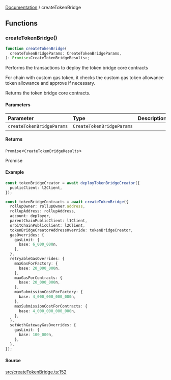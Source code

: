 [Documentation](README.md) / createTokenBridge

## Functions

### createTokenBridge()

```ts
function createTokenBridge(
  createTokenBridgeParams: CreateTokenBridgeParams,
): Promise<CreateTokenBridgeResults>;
```

Performs the transactions to deploy the token bridge core contracts

For chain with custom gas token, it checks the custom gas token allowance
token allowance and approve if necessary.

Returns the token bridge core contracts.

#### Parameters

| Parameter                 | Type                      | Description |
| :------------------------ | :------------------------ | :---------- |
| `createTokenBridgeParams` | `CreateTokenBridgeParams` |             |

#### Returns

`Promise`\<`CreateTokenBridgeResults`\>

Promise<CreateTokenBridgeResults>

#### Example

```ts
const tokenBridgeCreator = await deployTokenBridgeCreator({
  publicClient: l2Client,
});

const tokenBridgeContracts = await createTokenBridge({
  rollupOwner: rollupOwner.address,
  rollupAddress: rollupAddress,
  account: deployer,
  parentChainPublicClient: l1Client,
  orbitChainPublicClient: l2Client,
  tokenBridgeCreatorAddressOverride: tokenBridgeCreator,
  gasOverrides: {
    gasLimit: {
      base: 6_000_000n,
    },
  },
  retryableGasOverrides: {
    maxGasForFactory: {
      base: 20_000_000n,
    },
    maxGasForContracts: {
      base: 20_000_000n,
    },
    maxSubmissionCostForFactory: {
      base: 4_000_000_000_000n,
    },
    maxSubmissionCostForContracts: {
      base: 4_000_000_000_000n,
    },
  },
  setWethGatewayGasOverrides: {
    gasLimit: {
      base: 100_000n,
    },
  },
});
```

#### Source

[src/createTokenBridge.ts:152](https://github.com/anegg0/arbitrum-orbit-sdk/blob/763a3f41e7ea001cbb6fe81ac11cc794b4a0f94d/src/createTokenBridge.ts#L152)
